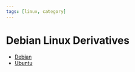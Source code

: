 ```yaml
---
tags: [linux, category]
---
```


# Debian Linux Derivatives

- [Debian](202210012324.md)
- [Ubuntu](202210012322.md)
